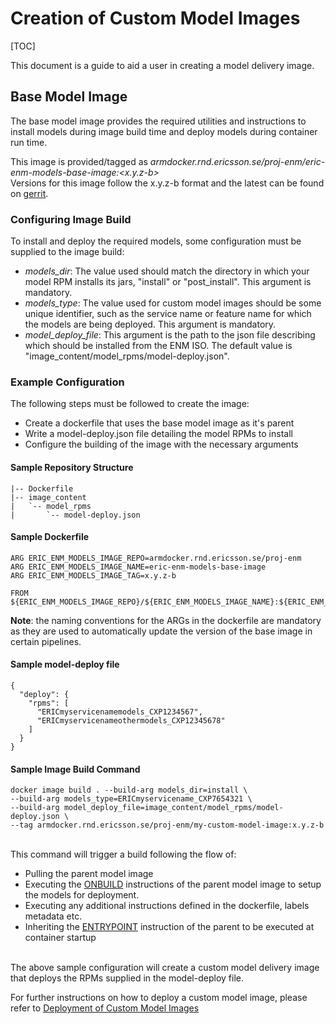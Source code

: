 # Creation of Custom Model Images

[TOC]

This document is a guide to aid a user in creating a model delivery image.

## Base Model Image

The base model image provides the required utilities and instructions to install models during image build time and deploy models during
container run time.

This image is provided/tagged as *armdocker.rnd.ericsson.se/proj-enm/eric-enm-models-base-image:<x.y.z-b>*  
Versions for this image follow the x.y.z-b format and the latest can be found on [gerrit](https://gerrit-gamma.gic.ericsson.se/gitweb?p=OSS%2Fcom.ericsson.oss.cloudcommon.models%2Feric-enm-models.git;a=summary).

### Configuring Image Build

To install and deploy the required models, some configuration must be supplied to the image build:

* *models_dir*: The value used should match the directory in which your model RPM installs its jars, "install" or "post_install". This argument is mandatory.
* *models_type*: The value used for custom model images should be some unique identifier, such as the service name or feature name for which the models are being deployed. This argument is mandatory.
* *model_deploy_file*: This argument is the path to the json file describing which should be installed from the ENM ISO. The default value is "image_content/model_rpms/model-deploy.json".

### Example Configuration

The following steps must be followed to create the image:

* Create a dockerfile that uses the base model image as it's parent
* Write a model-deploy.json file detailing the model RPMs to install
* Configure the building of the image with the necessary arguments

#### Sample Repository Structure

```
|-- Dockerfile
|-- image_content
|   `-- model_rpms
|       `-- model-deploy.json
```

#### Sample Dockerfile

```
ARG ERIC_ENM_MODELS_IMAGE_REPO=armdocker.rnd.ericsson.se/proj-enm
ARG ERIC_ENM_MODELS_IMAGE_NAME=eric-enm-models-base-image
ARG ERIC_ENM_MODELS_IMAGE_TAG=x.y.z-b

FROM ${ERIC_ENM_MODELS_IMAGE_REPO}/${ERIC_ENM_MODELS_IMAGE_NAME}:${ERIC_ENM_MODELS_IMAGE_TAG}
```

**Note**: the naming conventions for the ARGs in the dockerfile are mandatory as they are used 
to automatically update the version of the base image in certain pipelines.

#### Sample model-deploy file

```
{
  "deploy": {
    "rpms": [
      "ERICmyservicenamemodels_CXP1234567",
      "ERICmyservicenameothermodels_CXP12345678"
    ]
  }
}
```

#### Sample Image Build Command

```
docker image build . --build-arg models_dir=install \
--build-arg models_type=ERICmyservicename_CXP7654321 \
--build-arg model_deploy_file=image_content/model_rpms/model-deploy.json \
--tag armdocker.rnd.ericsson.se/proj-enm/my-custom-model-image:x.y.z-b
```

\
This command will trigger a build following the flow of:

* Pulling the parent model image
* Executing the [ONBUILD](https://docs.docker.com/engine/reference/builder/#onbuild) instructions of the parent model image to setup the models for deployment.
* Executing any additional instructions defined in the dockerfile, labels metadata etc.
* Inheriting the [ENTRYPOINT](https://docs.docker.com/engine/reference/builder/#entrypoint) instruction of the parent to be executed at container startup

\
The above sample configuration will create a custom model delivery image
that deploys the RPMs supplied in the model-deploy file.

For further instructions on how to deploy a custom model image, please refer to
[Deployment of Custom Model Images](DEPLOY_CUSTOM_MODEL_IMAGES.md)
